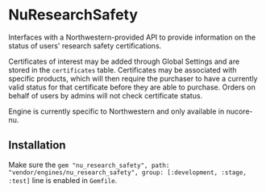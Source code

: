 # NuResearchSafety

Interfaces with a Northwestern-provided API to provide information on the status of users' research safety certifications.

Certificates of interest may be added through Global Settings and are stored in the `certificates` table. Certificates
may be associated with specific products, which will then require the purchaser to have a currently valid status for
that certificate before they are able to purchase. Orders on behalf of users by admins will not check certificate
status.

Engine is currently specific to Northwestern and only available in nucore-nu.

## Installation

Make sure the `gem "nu_research_safety", path: "vendor/engines/nu_research_safety", group: [:development, :stage, :test]`
line is enabled in `Gemfile`.

